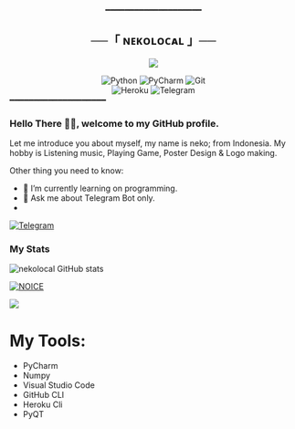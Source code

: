 <center>━━━━━━━━━━━━━━━━━━━━</center>

<h2 align="center">
    ──「 ɴᴇᴋᴏʟᴏᴄᴀʟ 」──
</h2>
<p align="center"><img src="https://telegra.ph/file/0197fda020e3b2a443b04.gif">
</p>

<div align="center">
<img alt="Python" src="https://img.shields.io/badge/python-%2314354C.svg?&style=for-the-badge&logo=python&logoColor=white"/>
<img alt="PyCharm" src="https://img.shields.io/badge/PyCharm-000000.svg?&style=for-the-badge&logo=PyCharm&logoColor=white"/>
<img alt="Git" src="https://img.shields.io/badge/git-%23F05033.svg?&style=for-the-badge&logo=git&logoColor=white"/>
</div>
<div align="center">
<img alt="Heroku" src="https://img.shields.io/badge/Heroku-purple?&style=for-the-badge&logoColor=white&logo=heroku"/>
<img alt="Telegram" src="https://img.shields.io/badge/Telegram-blue?&style=for-the-badge&logoColor=white&logo=telegram"/>
</div>
━━━━━━━━━━━━━━━━━━━━

### Hello There 👋🏻, welcome to my GitHub profile.

Let me introduce you about myself, my name is neko; from Indonesia. My hobby is Listening music, Playing Game, Poster Design & Logo making.

Other thing you need to know:

- 🌱 I’m currently learning on programming.
- 💬 Ask me about Telegram Bot only.
- 
[![Telegram](https://img.shields.io/badge/Telegram-OwnNeko-blue?logo=telegram&logoColor=white&color=blue&style=for-the-badge)](https://t.me/OwnNeko)





### My Stats
![nekolocal GitHub stats](https://github-readme-stats.vercel.app/api?username=nekolocal&show_icons=true&theme=radical)

[![NOICE](https://github-readme-stats.vercel.app/api/top-langs/?username=nekolocal&layout=compact&theme=midnight-purple&hide=Css)](https://github.com/nekolocal)

![](https://visitor-badge.laobi.icu/badge?page_id=nekolocal)

# My Tools:
- PyCharm
- Numpy
- Visual Studio Code
- GitHub CLI
- Heroku Cli
- PyQT
